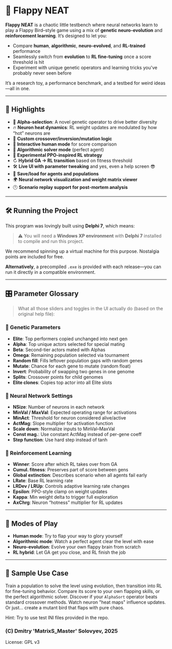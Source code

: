 # 🐤 Flappy NEAT

**Flappy NEAT** is a chaotic little testbench where neural networks learn to play a Flappy Bird–style game using a mix of **genetic neuro-evolution** and **reinforcement learning**. It’s designed to let you:

- Compare **human**, **algorithmic**, **neuro-evolved**, and **RL-trained** performance
- Seamlessly switch from **evolution** to **RL fine-tuning** once a score threshold is hit
- Experiment with unique genetic operators and learning tricks you've probably never seen before

It’s a research toy, a performance benchmark, and a testbed for weird ideas—all in one.

---

## 🧠 Highlights

- 🚀 **Alpha-selection**: A novel genetic operator to drive better diversity
- 🔥 **Neuron heat dynamics**: RL weight updates are modulated by how “hot” neurons are
- 🧬 **Custom crossover/inversion/mutation logic**
- 🎩 **Interactive human mode** for score comparison
- 🤖 **Algorithmic solver mode** (perfect agent)
- 🧪 **Experimental PPO-inspired RL strategy**
- ↻ **Hybrid GA → RL transition** based on fitness threshold
- 🛠️ **Live UI with parameter tweaking** and yes, even a help screen 😎
- 🔄 **Save/load for agents and populations**
- 🌍 **Neural network visualization and weight matrix viewer**
- 🕛 **Scenario replay support for post-mortem analysis**

---

## 🛠️ Running the Project

This program was lovingly built using **Delphi 7**, which means:

> ⚠️ You will need a **Windows XP environment** with **Delphi 7** installed to compile and run this project.

We recommend spinning up a virtual machine for this purpose. Nostalgia points are included for free.

**Alternatively**, a precompiled `.exe` is provided with each release—you can run it directly in a compatible environment.

---

## 🎛️ Parameter Glossary

> What all those sliders and toggles in the UI actually do (based on the original help file):

### 🌱 Genetic Parameters

- **Elite**: Top performers copied unchanged into next gen
- **Alpha**: Top unique actors selected for special mating
- **Beta**: Second-tier actors mated with Alphas
- **Omega**: Remaining population selected via tournament
- **Random fill**: Fills leftover population gaps with random genes
- **Mutate**: Chance for each gene to mutate (random float)
- **Invert**: Probability of swapping two genes in one genome
- **Splits**: Crossover points for child genomes
- **Elite clones**: Copies top actor into all Elite slots

### 🧠 Neural Network Settings

- **NSize**: Number of neurons in each network
- **MinVal / MaxVal**: Expected operating range for activations
- **MinAct**: Threshold for neuron considered alive/active
- **ActMag**: Slope multiplier for activation function
- **Scale down**: Normalize inputs to MinVal–MaxVal
- **Const mag.**: Use constant ActMag instead of per-gene coeff
- **Step function**: Use hard step instead of tanh

### 🤖 Reinforcement Learning

- **Winner**: Score after which RL takes over from GA
- **Cumul. fitness**: Preserves part of score between gens
- **Global extinction**: Describes scenario when all agents fail early
- **LRate**: Base RL learning rate
- **LRDev / LRUp**: Controls adaptive learning rate changes
- **Epsilon**: PPO-style clamp on weight updates
- **Kappa**: Min weight delta to trigger full exploration
- **AxChrg**: Neuron “hotness” multiplier for RL updates

---

## 👾 Modes of Play

- **Human mode**: Try to flap your way to glory yourself
- **Algorithmic mode**: Watch a perfect agent clear the level with ease
- **Neuro-evolution**: Evolve your own flappy brain from scratch
- **RL hybrid**: Let GA get you close, and RL finish the job

---

## 🧪 Sample Use Case

Train a population to solve the level using evolution, then transition into RL for fine-tuning behavior. Compare its score to your own flapping skills, or the perfect algorithmic solver. Discover if your `AlphaSort` operator beats standard crossover methods. Watch neuron "heat maps" influence updates. Or just... create a mutant bird that flaps with pure chaos.

Hint: Try to use test INI files provided in the repo.

### (C) Dmitry 'MatrixS_Master' Solovyev, 2025

License: GPL v3
